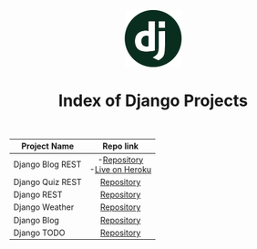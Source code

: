 <p align="center"> 
    <img src='django-logo.png' height=100>
    <h1 align="center">Index of Django Projects</h1>
</p> 
<br/>
 
  | Project Name | Repo link                                                      |
  |--------------|:--------------------------------------------------------------:|
  |Django Blog REST| -[Repository](https://github.com/SemihDurmus/SDR_01_Movies)<br/>-[Live on Heroku](https://fs-blog-backend.herokuapp.com/)|  
  |Django Quiz REST| [Repository](https://github.com/SemihDurmus/Django_Quiz)     |                                     
  |Django REST   | [Repository](https://github.com/SemihDurmus/Django_REST)       |                                     
  |Django Weather| [Repository](https://github.com/SemihDurmus/Django_Weather_App)|                                     
  |Django Blog   | [Repository](https://github.com/SemihDurmus/Django__Blog.git)  |                                     
  |Django TODO   | [Repository](https://github.com/SemihDurmus/Django_TODO)       |                                     
  
